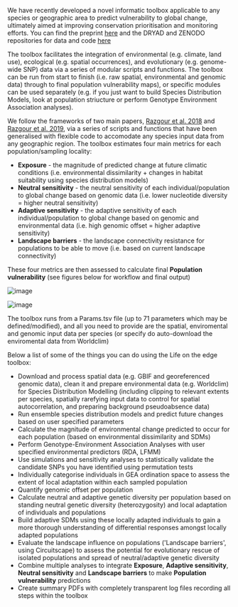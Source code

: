 We have recently developed a novel informatic toolbox applicable to any species or geographic area to predict vulnerability to global change, ultimately aimed at improving conservation prioritisation and monitoring efforts. You can find the preprint [here](https://www.biorxiv.org/content/10.1101/2023.06.23.543988v1) and the DRYAD and ZENODO repositories for data and code [here](https://doi.org/10.5061/dryad.2rbnzs7t4)

The toolbox facilitates the integration of environmental (e.g. climate, land use), ecological (e.g. spatial occurrences), and evolutionary (e.g. genome-wide SNP) data via a series of modular scripts and functions. The toolbox can be run from start to finish (i.e. raw spatial, environmental and genomic data) through to final population vulnerability maps), or specific modules can be used separately (e.g. if you just want to build Species Distribution Models, look at population striucture or perform Genotype Environment Association analyses).

We follow the frameworks of two main papers, [Razgour et al. 2018](https://onlinelibrary.wiley.com/doi/10.1111/1755-0998.12694) and [Razgour et al. 2019](https://www.pnas.org/doi/10.1073/pnas.1820663116), via a series of scripts and functions that have been generalised with flexible code to accomodate any species input data from any geographic region. The toolbox estimates four main metrics for each population/sampling locality:

* **Exposure** - the magnitude of predicted change at future climatic conditions (i.e. environmental dissimilarity + changes in habitat suitability using species distribution models)
* **Neutral sensitivity** - the neutral sensitivity of each individual/population to global change based on genomic data (i.e. lower nucleotide diversity = higher neutral sensitivity)
* **Adaptive sensitivity** - the adaptive sensitivity of each individual/population to global change based on genomic and environmental data (i.e. high genomic offset = higher adaptive sensitivity)
* **Landscape barriers** - the landscape connectivity resistance for populations to be able to move (i.e. based on current landscape connectivity)

These four metrics are then assessed to calculate final **Population vulnerability** (see figures below for workflow and final output)

![image](https://cd-barratt.github.io/Life_on_the_edge.github.io/workflow_general.png)

![image](https://cd-barratt.github.io/Life_on_the_edge.github.io/workflow.png)

The toolbox runs from a Params.tsv file (up to 71 parameters which may be defined/modified), and all you need to provide are the spatial, enviromental and genomic input data per species (or specify do auto-download the enviromental data from Worldclim)

Below a list of some of the things you can do using the Life on the edge toolbox:
* Download and process spatial data (e.g. GBIF and georeferenced genomic data), clean it and prepare environmental data (e.g. Worldclim) for Species Distribution Modelling (including clipping to relevant extents per species, spatially rarefying input data to control for spatial autocorrelation, and preparing background pseudoabsence data)
* Run ensemble species distribution models and predict future changes based on user specified parameters
* Calculate the magnitude of environmental change predicted to occur for each population (based on environmental dissimilarity and SDMs)
* Perform Genotype-Environment Association Analyses with user specified environmental predictors (RDA, LFMM)
* Use simulations and sensitivity analyses to statistically validate the candidate SNPs you have identified using permutation tests
* Individually categorise individuals in GEA ordination space to assess the extent of local adaptation within each sampled population
* Quantify genomic offset per population
* Calculate neutral and adaptive genetic diversity per population based on standing neutral genetic diversity (heterozygosity) and local adaptation of individuals and populations
* Build adaptive SDMs using these locally adapted individuals to gain a more thorough understanding of differential responses amongst locally adapted populations
* Evaluate the landscape influence on populations ('Landscape barriers', using Circuitscape) to assess the potential for evolutionary rescue of isolated populations and spread of neutral/adaptive genetic diversity
* Combine multiple analyses to integrate **Exposure**, **Adaptive sensitivity**, **Neutral sensitivity** and **Landscape barriers** to make **Population vulnerability** predictions
* Create summary PDFs with completely transparent log files recording all steps within the toolbox

